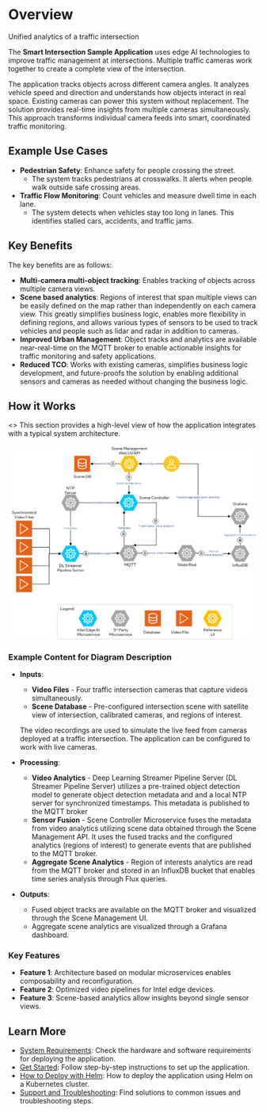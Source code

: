 # Overview 

<!--Please add the introduction section in the index.rst file-->

Unified analytics of a traffic intersection

<!--REQUIRED-->
The **Smart Intersection Sample Application** uses edge AI technologies to improve traffic management at intersections. Multiple traffic cameras work together to create a complete view of the intersection.

The application tracks objects across different camera angles. It analyzes vehicle speed and direction and understands how objects interact in real space. Existing cameras can power this system without replacement. The solution provides real-time insights from multiple cameras simultaneously. This approach transforms individual camera feeds into smart, coordinated traffic monitoring.

## Example Use Cases
- **Pedestrian Safety**: Enhance safety for people crossing the street.
  - The system tracks pedestrians at crosswalks. It alerts when people walk outside safe crossing areas.
- **Traffic Flow Monitoring**: Count vehicles and measure dwell time in each lane.
  - The system detects when vehicles stay too long in lanes. This identifies stalled cars, accidents, and traffic jams.

## Key Benefits

The key benefits are as follows:

- **Multi-camera multi-object tracking**: Enables tracking of objects across multiple camera views.
- **Scene based analytics**: Regions of interest that span multiple views can be easily defined on the map rather than independently on each camera view. This greatly simplifies business logic, enables more flexibility in defining regions, and allows various types of sensors to be used to track vehicles and people such as lidar and radar in addition to cameras.
- **Improved Urban Management**: Object tracks and analytics are available near-real-time on the MQTT broker to enable actionable insights for traffic monitoring and safety applications.
- **Reduced TCO**: Works with existing cameras, simplifies business logic development, and future-proofs the solution by enabling additional sensors and cameras as needed without changing the business logic.

## How it Works

<<If you are updating this section. Please update in the how-it-works.rst file>>
This section provides a high-level view of how the application integrates with a typical system architecture.

![High-Level System Diagram](./_images/architecture.png)

### Example Content for Diagram Description
- **Inputs**:
  - **Video Files** - Four traffic intersection cameras that capture videos simultaneously.
  - **Scene Database** - Pre-configured intersection scene with satellite view of intersection, calibrated cameras, and regions of interest.

  The video recordings are used to simulate the live feed from cameras deployed at a traffic intersection. The application can be configured to work with live cameras.
- **Processing**:
  - **Video Analytics** - Deep Learning Streamer Pipeline Server (DL Streamer Pipeline Server) utilizes a pre-trained object detection model to generate object detection metadata and and a local NTP server for synchronized timestamps. This metadata is published to the MQTT broker
  - **Sensor Fusion** - Scene Controller Microservice fuses the metadata from video analytics utilizing scene data obtained through the Scene Management API. It uses the fused tracks and the configured analytics (regions of interest) to generate events that are published to the MQTT broker.
  - **Aggregate Scene Analytics** - Region of interests analytics are read from the MQTT broker and stored in an InfluxDB bucket that enables time series analysis through Flux queries.
- **Outputs**:
  - Fused object tracks are available on the MQTT broker and visualized through the Scene Management UI.
  - Aggregate scene analytics are visualized through a Grafana dashboard.

### Key Features
- **Feature 1**: Architecture based on modular microservices enables composability and reconfiguration.
- **Feature 2**: Optimized video pipelines for Intel edge devices.
- **Feature 3**: Scene-based analytics allow insights beyond single sensor views.

## Learn More

- [System Requirements](system-requirements.md): Check the hardware and software requirements for deploying the application.
- [Get Started](get-started.md): Follow step-by-step instructions to set up the application.
- [How to Deploy with Helm](how-to-deploy-helm.md): How to deploy the application using Helm on a Kubernetes cluster.
- [Support and Troubleshooting](support.md): Find solutions to common issues and troubleshooting steps.

